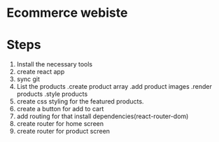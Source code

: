 # Ecommerce webiste

# Steps

1. Install the necessary tools
2. create react app
3. sync git
4. List the products
   .create product array
   .add product images
   .render products
   .style products
5. create css styling for the featured products.
6. create a button for add to cart
7. add routing for that install dependencies(react-router-dom)
8. create router for home screen
9. create router for product screen
